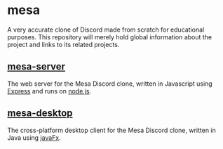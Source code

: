 # mesa
A very accurate clone of Discord made from scratch for educational purposes.
 This repository will merely hold global information about the project and links to its related projects.
 
<h2><a href="https://github.com/SDIDSA/mesa-server">mesa-server</a></h2>

The web server for the Mesa Discord clone, written in Javascript using [Express](https://expressjs.com/) and runs on [node.js](https://nodejs.org/en/).
 
<h2><a href="https://github.com/SDIDSA/mesa-desktop">mesa-desktop</a></h2>

The cross-platform desktop client for the Mesa Discord clone, written in Java using [javaFx](https://openjfx.io/).
